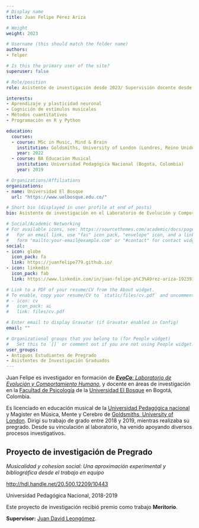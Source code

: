```yaml
---
# Display name
title: Juan Felipe Pérez Ariza

# Weight
weight: 2023

# Username (this should match the folder name)
authors:
- felper

# Is this the primary user of the site?
superuser: false

# Role/position
role: Asistente de investigación desde 2023/ Supervisión docente desde 2023 / BA Educación Musical | Supervisión de investigación 2018-2019 (Trabajo de grado meritorio)

interests:
- Aprendizaje y plasticidad neuronal
- Cognición de estímulos musicales
- Métodos cuantitativos
- Programación en R y Python

education:
  courses:
  - course: MSc in Music, Mind & Brain
    institution: Goldsmiths, University of London (Londres, Reino Unido)
    year: 2022
  - course: BA Educación Musical
    institution: Universidad Pedagógica Nacional (Bogota, Colombia)
    year: 2019

# Organizations/Affiliations
organizations:
- name: Universidad El Bosque
  url: "https://www.uelbosque.edu.co/"

# Short bio (displayed in user profile at end of posts)
bio: Asistente de investigación en el Laboratorio de Evolución y Comportamiento Humano desde 2023, y estudiante de investigación de Pregrado entre 2018 y 2019 (Trabajo de grado meritorio).

# Social/Academic Networking
# For available icons, see: https://sourcethemes.com/academic/docs/page-builder/#icons
#   For an email link, use "fas" icon pack, "envelope" icon, and a link in the
#   form "mailto:your-email@example.com" or "#contact" for contact widget.
social:
- icon: globe
  icon_pack: fa
  link: https://juanfelipe779.github.io/
- icon: linkedin
  icon_pack: fab
  link: https://www.linkedin.com/in/juan-felipe-p%C3%A9rez-ariza-192391269/

# Link to a PDF of your resume/CV from the About widget.
# To enable, copy your resume/CV to `static/files/cv.pdf` and uncomment the lines below.
# - icon: cv
#   icon_pack: ai
#   link: files/cv.pdf

# Enter email to display Gravatar (if Gravatar enabled in Config)
email: ""

# Organizational groups that you belong to (for People widget)
#   Set this to `[]` or comment out if you are not using People widget.
user_groups:
- Antiguos Estudiantes de Pregrado
- Asistentes de Investigación Graduados
---
```

Juan Felipe es investigador en formación de [***EvoCo**: Laboratorio de Evolución y Comportamiento Humano*](/es/team/), y docente en áreas de investigación en la [Facultad de Psicología](https://www.unbosque.edu.co/psicologia) de la [Universidad El Bosque](https://www.unbosque.edu.co/) en Bogotá, Colombia.

Es licenciado en educación musical de la [Universidad Pedagógica nacional](https://www.upn.edu.co/) y Magister en Música, Mente y Cerebro de [Goldsmiths, University of London](https://www.gold.ac.uk/). Dirigí su trabajo de grado entre 2018 y 2019, mientras realizaba su pregrado. Desde su vinculación al laboratorio, ha venido apoyando diversos procesos investigativos.

## **Proyecto de investigación de Pregrado**  

*Musicalidad y cohesion social: Una aproximación experimental y bibliográfica desde el trabajo en equipo*

<a href="http://hdl.handle.net/20.500.12209/10443" target="_blank">http://hdl.handle.net/20.500.12209/10443</a>

Universidad Pedagógica Nacional, 2018-2019

Este proyecto de investigación recibió premio como trabajo **Meritorio**.

**Supervisor:** [Juan David Leongómez](/es/#about).
